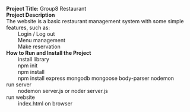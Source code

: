 **Project Title:**
Group8 Restaurant  
**Project Description**  
The website is a basic restaurant management system with some simple features, such as:  
&nbsp; &nbsp; &nbsp; &nbsp;  Login / Log out  
&nbsp;	&nbsp; &nbsp;  &nbsp; Menu management  
&nbsp; &nbsp; &nbsp; &nbsp; Make reservation  
**How to Run and Install the Project**    
&nbsp; &nbsp; &nbsp; &nbsp;	install library  
&nbsp; &nbsp; &nbsp; &nbsp;		npm init  
	&nbsp; &nbsp; &nbsp; &nbsp;	npm install  
	&nbsp; &nbsp; &nbsp; &nbsp;	npm install express mongodb mongoose body-parser nodemon  
	run server  
	&nbsp; &nbsp; &nbsp; &nbsp;	nodemon server.js or noder server.js  
	run website  
	&nbsp; &nbsp; &nbsp; &nbsp; index.html on browser  
	

	

